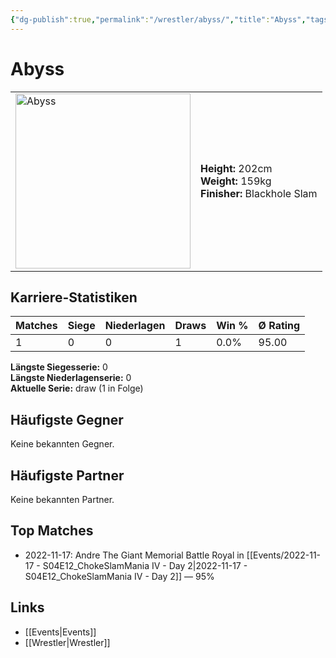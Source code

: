 ```yaml
---
{"dg-publish":true,"permalink":"/wrestler/abyss/","title":"Abyss","tags":["wrestler"],"noteIcon":""}
---
```



# Abyss

<table>
        <tr>
        <td><img src="https://github.com/CptSpaulding1980/choke-slam-wrestling/releases/download/images/Abyss.png" width="280" alt="Abyss"></td>
        <td>
        <b>Height:</b> 202cm<br>
        <b>Weight:</b> 159kg<br>
        <b>Finisher:</b> Blackhole Slam<br>
        </td>
        </tr>
        </table>
        
## Karriere-Statistiken

| Matches | Siege | Niederlagen | Draws | Win % | Ø Rating |
|---------|-------|-------------|-------|-------|-----------|
| 1 | 0 | 0 | 1 | 0.0% | 95.00 |

**Längste Siegesserie:** 0<br>**Längste Niederlagenserie:** 0<br>**Aktuelle Serie:** draw (1 in Folge)


## Häufigste Gegner
Keine bekannten Gegner.

## Häufigste Partner
Keine bekannten Partner.

## Top Matches
- 2022-11-17: Andre The Giant Memorial Battle Royal in [[Events/2022-11-17 - S04E12_ChokeSlamMania IV - Day 2\|2022-11-17 - S04E12_ChokeSlamMania IV - Day 2]] — 95%

## Links
- [[Events\|Events]]
- [[Wrestler\|Wrestler]]
